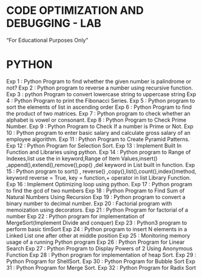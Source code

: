 # CODE OPTIMIZATION AND DEBUGGING - LAB
“For Educational Purposes Only”

# PYTHON

Exp 1 : Python Program to find whether the given number is palindrome or not?
Exp 2 : Python program to reverse a number using recursive function.
Exp 3 : python Program to convert lowercase string to uppercase string
Exp 4 : Python Program to print the Fibonacci Series.
Exp 5 : Python program to sort the elements of list in ascending order
Exp 6 : Python Program to find the product of two matrices.
Exp 7 : Python program to check whether an alphabet is vowel or consonant.
Exp 8 : Python Program to Check Prime Number.
Exp 9 : Python Program to Check If a number is Prime or Not.
Exp 10 : Python program to enter basic salary and calculate gross salary of an employee algorithm.
Exp 11 : Python Program to Create Pyramid Patterns.
Exp 12 : Python Program for Selection Sort.
Exp 13 : Implement Built In Function and Libraries using python.
Exp 14 : Python program to Range of Indexes,list use the in keyword,Range of Item Values,insert() ,append(),extend(),remove(),pop() ,del keyword in List built in function.
Exp 15 : Python program to sort() , reverse() ,copy(),list(),count(),index()method, keyword reverse = True, key = function,+ operator in list Library Function.
Exp 16 : Implement Optimizing loop using python.
Exp 17 : Python program to find the gcd of two numbers
Exp 18 : Python Program to Find Sum of Natural Numbers Using Recursion
Exp 19 : Python program to convert a binary number to decimal number.
Exp 20 : Factorial program with memoization using decorators.
Exp 21 : Python Program for factorial of a number
Exp 22 : Python program for implementation of MergeSort(Implement Divide and conquer)
Exp 23 : Python3 program to perform basic timSort
Exp 24 : Python program to insert N elements in a Linked List one after other at middle position
Exp 25 : Monitoring memory usage of a running Python program
Exp 26 : Python Program for Linear Search
Exp 27 : Python Program to Display Powers of 2 Using Anonymous Function
Exp 28 : Python program for implementation of heap Sort.
Exp 29 : Python Program for ShellSort.
Exp 30 : Python Program for Bubble Sort
Exp 31 : Python Program for Merge Sort.
Exp 32 : Python Program for Radix Sort


